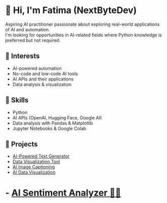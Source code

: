 # 👋 Hi, I'm Fatima (NextByteDev)


Aspiring AI practitioner passionate about exploring real-world applications of AI and automation.  
I'm looking for opportunities in AI-related fields where Python knowledge is preferred but not required.  

## 🚀 Interests  
- AI-powered automation  
- No-code and low-code AI tools  
- AI APIs and their applications  
- Data analysis & visualization  

## 🔧 Skills  
- Python  
- AI APIs (OpenAI, Hugging Face, Google AI)  
- Data analysis with Pandas & Matplotlib  
- Jupyter Notebooks & Google Colab  

## 📌 Projects  
- [AI-Powered Text Generator](https://github.com/NextByteDev/ai-text-generator/)
- [Data Visualization Tool](https://github.com/NextByteDev/data_visualization/)
- [AI Image Captioning](https://github.com/NextByteDev/ai-image-captioning/)
- [AI Data Visualization](https://github.com/NextByteDev/ai-data-visualization/)
# - [AI Sentiment Analyzer 🧠💬](https://github.com/NextByteDev/ai-sentiment-analyzer/)
